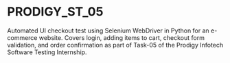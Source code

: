 # PRODIGY_ST_05
Automated UI checkout test using Selenium WebDriver in Python for an e-commerce website. Covers login, adding items to cart, checkout form validation, and order confirmation as part of Task-05 of the Prodigy Infotech Software Testing Internship.
